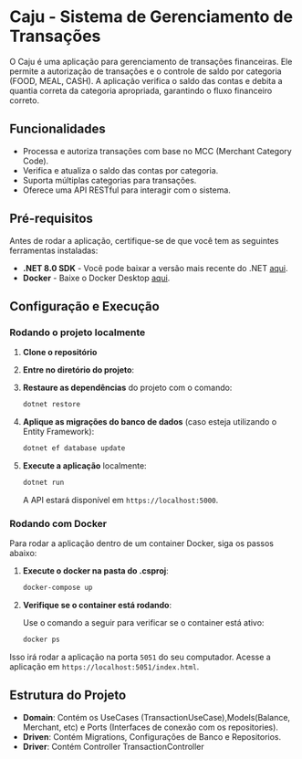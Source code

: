 # Caju - Sistema de Gerenciamento de Transações

O Caju é uma aplicação para gerenciamento de transações financeiras. Ele permite a autorização de transações e o controle de saldo por categoria (FOOD, MEAL, CASH). A aplicação verifica o saldo das contas e debita a quantia correta da categoria apropriada, garantindo o fluxo financeiro correto.

## Funcionalidades

- Processa e autoriza transações com base no MCC (Merchant Category Code).
- Verifica e atualiza o saldo das contas por categoria.
- Suporta múltiplas categorias para transações.
- Oferece uma API RESTful para interagir com o sistema.
## Pré-requisitos

Antes de rodar a aplicação, certifique-se de que você tem as seguintes ferramentas instaladas:

- **.NET 8.0 SDK** - Você pode baixar a versão mais recente do .NET [aqui](https://dotnet.microsoft.com/download).
- **Docker** - Baixe o Docker Desktop [aqui](https://www.docker.com/products/docker-desktop).

## Configuração e Execução

### Rodando o projeto localmente

1. **Clone o repositório**

2. **Entre no diretório do projeto**:

3. **Restaure as dependências** do projeto com o comando:

    ```bash
    dotnet restore
    ```

4. **Aplique as migrações do banco de dados** (caso esteja utilizando o Entity Framework):

    ```bash
    dotnet ef database update
    ```

5. **Execute a aplicação** localmente:

    ```bash
    dotnet run
    ```

    A API estará disponível em `https://localhost:5000`.

### Rodando com Docker

Para rodar a aplicação dentro de um container Docker, siga os passos abaixo:

1. **Execute o docker na pasta do .csproj**:

    ```bash
    docker-compose up
    ```

2. **Verifique se o container está rodando**:

    Use o comando a seguir para verificar se o container está ativo:

    ```bash
    docker ps
    ```
 Isso irá rodar a aplicação na porta `5051` do seu computador. Acesse a aplicação em `https://localhost:5051/index.html`.
 
## Estrutura do Projeto

- **Domain**: Contém os UseCases (TransactionUseCase),Models(Balance, Merchant, etc) e Ports (Interfaces de conexão com os repositories).
- **Driven**: Contém Migrations, Configurações de Banco e Repositorios.
- **Driver**: Contém Controller TransactionController

